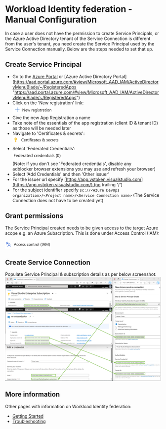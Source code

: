 # Workload Identity federation - Manual Configuration

In case a user does not have the permission to create Service Principals, or the Azure Active Directory tenant of the Service Connection is different from the user's tenant, you need create the Service Principal used by the Service Connection manually. Below are the steps needed to set that up.

## Create Service Principal

-   Go to the [Azure Portal](https://portal.azure.com/#view/Microsoft_AAD_IAM/ActiveDirectoryMenuBlade/~/RegisteredApps "https://portal.azure.com/#view/Microsoft_AAD_IAM/ActiveDirectoryMenuBlade/~/RegisteredApps") or [Azure Active Directory Portal](https://aad.portal.azure.com/#view/Microsoft_AAD_IAM/ActiveDirectoryMenuBlade/~/RegisteredApps "https://aad.portal.azure.com/#view/Microsoft_AAD_IAM/ActiveDirectoryMenuBlade/~/RegisteredApps")
-   Click on the 'New registration' link:
    </br><img src="new-app-reg.png" width="133"/>
-   Give the new App Registration a name
-   Take note of the essentials of the app registration (client ID & tenant ID) as those will be needed later
-   Navigate to 'Certificates & secrets':
    </br><img src="certificates-and-secrets.png" width="158"/>
-   Select 'Federated Credentials':
    </br><img src="federated-credentials.png" width="161"/></br>
    (Note: if you don't see 'Federated credentials', disable any adblocker browser extensions you may use and refresh your browser)
-   Select 'Add Credentials' and then 'Other issuer'
-   For the issuer url specify [https://app.vstoken.visualstudio.com](https://app.vstoken.visualstudio.com/) (no trailing '/')
-   For the subject identifier specify `sc://<Azure DevOps organization>/<Project name>/<Service Connection name>`
    (The Service Connection does not have to be created yet)

## Grant permissions

The Service Principal created needs to be given access to the target Azure scope e.g. an Azure Subscription. This is done under Access Control (IAM):

<img src="iam.png" width="150"/>

## Create Service Connection

Populate Service Principal & subscription details as per below screenshot:
<img src="multi-window-annotated.png" width="1620"/>

## More information

Other pages with information on Workload Identity federation:

- [Getting Started](README.md)
- [Troubleshooting](troubleshooting.md)
